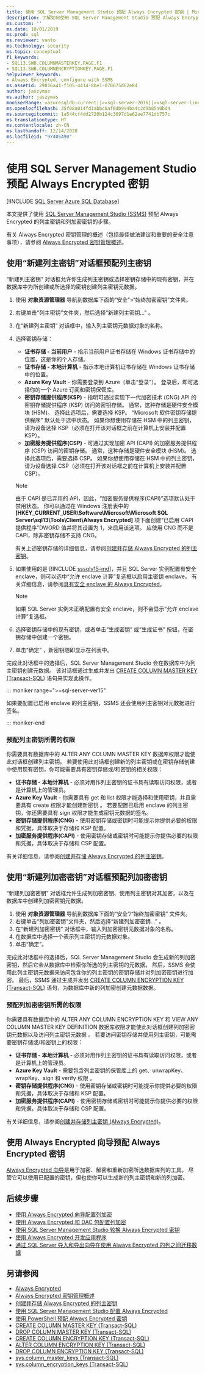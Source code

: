 ```yaml
---
title: 使用 SQL Server Management Studio 预配 Always Encrypted 密钥 | Microsoft Docs
description: 了解如何使用 SQL Server Management Studio 预配 Always Encrypted 的列主密钥和列加密密钥。
ms.custom: ''
ms.date: 10/01/2019
ms.prod: sql
ms.reviewer: vanto
ms.technology: security
ms.topic: conceptual
f1_keywords:
- SQL13.SWB.COLUMNMASTERKEY.PAGE.F1
- SQL13.SWB.COLUMNENCRYPTIONKEY.PAGE.F1
helpviewer_keywords:
- Always Encrypted, configure with SSMS
ms.assetid: 29816a41-f105-4414-8be1-070675d62e84
author: jaszymas
ms.author: jaszymas
monikerRange: =azuresqldb-current||>=sql-server-2016||>=sql-server-linux-2017||=azuresqldb-mi-current
ms.openlocfilehash: 35f08a014fd1abbc8af6db994ba4c2d9b85a0bd4
ms.sourcegitcommit: 1a544cf4dd2720b124c3697d1e62ae7741db757c
ms.translationtype: HT
ms.contentlocale: zh-CN
ms.lasthandoff: 12/14/2020
ms.locfileid: "97405490"
---
```

# <a name="provision-always-encrypted-keys-using-sql-server-management-studio"></a>使用 SQL Server Management Studio 预配 Always Encrypted 密钥
[!INCLUDE [SQL Server Azure SQL Database](../../../includes/applies-to-version/sql-asdb.md)]

本文提供了使用 [SQL Server Management Studio (SSMS)](../../../ssms/download-sql-server-management-studio-ssms.md) 预配 Always Encrypted 的列主密钥和列加密密钥的步骤。

有关 Always Encrypted 密钥管理的概述（包括最佳做法建议和重要的安全注意事项），请参阅 [Always Encrypted 密钥管理概述](../../../relational-databases/security/encryption/overview-of-key-management-for-always-encrypted.md)。

<a name="provisioncmk"></a>
## <a name="provision-column-master-keys-with-the-new-column-master-key-dialog"></a>使用“新建列主密钥”对话框预配列主密钥

“新建列主密钥”  对话框允许你生成列主密钥或选择密钥存储中的现有密钥，并在数据库中为所创建或所选择的密钥创建列主密钥元数据。

1.  使用 **对象资源管理器** 导航到数据库下面的“安全”>“始终加密密钥”文件夹。
2.  右键单击“列主密钥”文件夹，然后选择“新建列主密钥...” 。 
3.  在“新建列主密钥”  对话框中，输入列主密钥元数据对象的名称。
4.  选择密钥存储：
    - **证书存储 - 当前用户** - 指示当前用户证书存储在 Windows 证书存储中的位置，这是你的个人存储。 
    - **证书存储 - 本地计算机** - 指示本地计算机证书存储在 Windows 证书存储中的位置。 
    - **Azure Key Vault** - 你需要登录到 Azure（单击“登录”）。 登录后，即可选择你的一个 Azure 订阅和密钥保管库。
    - **密钥存储提供程序(KSP)** - 指明可通过实现下一代加密技术 (CNG) API 的密钥存储提供程序 (KSP) 访问的密钥存储。 通常，这种存储是硬件安全模块 (HSM)。 选择此选项后，需要选择 KSP。 “Microsoft 软件密钥存储提供程序” 默认处于选中状态。 如果你想使用存储在 HSM 中的列主密钥，请为设备选择 KSP（必须在打开该对话框之前在计算机上安装并配置 KSP）。
    -   **加密服务提供程序(CSP)** - 可通过实现加密 API (CAPI) 的加密服务提供程序 (CSP) 访问的密钥存储。 通常，这种存储是硬件安全模块 (HSM)。 选择此选项后，需要选择 CSP。  如果你想使用存储在 HSM 中的列主密钥，请为设备选择 CSP（必须在打开该对话框之前在计算机上安装并配置 CSP）。
    
    > [!NOTE]
    > 由于 CAPI 是已弃用的 API，因此，“加密服务提供程序(CAPI)”选项默认处于禁用状态。 你可以通过在 Windows 注册表中的 **[HKEY_CURRENT_USER\Software\Microsoft\Microsoft SQL Server\sql13\Tools\Client\Always Encrypted]** 项下面创建“已启用 CAPI 提供程序”DWORD 值并将其设置为 1，来启用该选项。 应使用 CNG 而不是 CAPI，除非密钥存储不支持 CNG。
   
    有关上述密钥存储的详细信息，请参阅[创建并存储 Always Encrypted 的列主密钥](../../../relational-databases/security/encryption/create-and-store-column-master-keys-always-encrypted.md)。

5. 如果使用的是 [!INCLUDE [sssqlv15-md](../../../includes/sssqlv15-md.md)]，并且 SQL Server 实例配置有安全 enclave，则可以选中“允许 enclave 计算”复选框以启用主密钥 enclave。 有关详细信息，请参阅[具有安全 enclave 的 Always Encrypted](always-encrypted-enclaves.md)。 

    > [!NOTE]
    > 如果 SQL Server 实例未正确配置有安全 enclave，则不会显示“允许 enclave 计算”复选框。

6.  选择密钥存储中的现有密钥，或者单击“生成密钥”  或“生成证书”  按钮，在密钥存储中创建一个密钥。 
7.  单击“确定”  ，新密钥随即显示在列表中。 

完成此对话框中的选择后，SQL Server Management Studio 会在数据库中为列主密钥创建元数据。 该对话框通过生成并发出 [CREATE COLUMN MASTER KEY (Transact-SQL)](../../../t-sql/statements/create-column-master-key-transact-sql.md) 语句来实现此操作。

::: moniker range=">=sql-server-ver15"

如果要配置已启用 enclave 的列主密钥，SSMS 还会使用列主密钥对元数据进行签名。 

::: moniker-end

### <a name="permissions-for-provisioning-a-column-master-key"></a>预配列主密钥所需的权限

你需要具有数据库中的 ALTER ANY COLUMN MASTER KEY 数据库权限才能使此对话框创建列主密钥。 若要使用此对话框创建新的列主密钥或在密钥存储创建中使用现有密钥，你可能需要具有密钥存储或/和密钥的相关权限：
- **证书存储 - 本地计算机** - 必须对用作列主密钥的证书具有读取访问权限，或者是计算机上的管理员。
- **Azure Key Vault** - 你需要具有 get 和 list 权限才能选择和使用密钥，并且需要具有 create 权限才能创建新密钥  。 若要配置已启用 enclave 的列主密钥，你还需要具有 sign 权限才能生成密钥元数据的签名。
- **密钥存储提供程序(CNG)** - 使用密钥存储或密钥时可能提示你提供必要的权限和凭据，具体取决于存储和 KSP 配置。
- **加密服务提供程序(CAPI)** - 使用密钥存储或密钥时可能提示你提供必要的权限和凭据，具体取决于存储和 CSP 配置。

有关详细信息，请参阅[创建并存储 Always Encrypted 的列主密钥](../../../relational-databases/security/encryption/create-and-store-column-master-keys-always-encrypted.md)。

<a name="provisioncek"></a> 
## <a name="provision-column-encryption-keys-with-the-new-column-encryption-key-dialog"></a>使用“新建列加密密钥”对话框预配列加密密钥

“新建列加密密钥”  对话框允许生成列加密密钥、使用列主密钥对其加密，以及在数据库中创建列加密密钥元数据。

1.  使用 **对象资源管理器** 导航到数据库下面的“安全”/“始终加密密钥”  文件夹。
2.  右键单击“列加密密钥”文件夹，然后选择“新建列加密密钥...” 。 
3.  在“新建列加密密钥”  对话框中，输入列加密密钥元数据对象的名称。
4.  在数据库中选择一个表示列主密钥的元数据对象。
5.  单击“确定”。 

完成此对话框中的选择后，SQL Server Management Studio 会生成新的列加密密钥，然后它会从数据库中检索你所选的列主密钥的元数据。 然后，SSMS 会使用此列主密钥元数据来访问包含你的列主密钥的密钥存储并对列加密密钥进行加密。 最后，SSMS 通过生成并发出 [CREATE COLUMN ENCRYPTION KEY (Transact-SQL)](../../../t-sql/statements/create-column-encryption-key-transact-sql.md) 语句，为数据库中新的列加密创建元数据数据。

### <a name="permissions-for-provisioning-a-column-encryption-key"></a>预配列加密密钥所需的权限

你需要具有数据库中的 ALTER ANY COLUMN ENCRYPTION KEY 和 VIEW ANY COLUMN MASTER KEY DEFINITION 数据库权限才能使此对话框创建列加密密钥元数据以及访问列主密钥元数据 。
若要访问密钥存储并使用列主密钥，可能需要密钥存储或/和密钥上的权限：
- **证书存储 - 本地计算机** - 必须对用作列主密钥的证书具有读取访问权限，或者是计算机上的管理员。
- **Azure Key Vault** - 需要包含列主密钥的保管库上的 get、unwrapKey、wrapKey、sign 和 verify 权限    。
- **密钥存储提供程序(CNG)** - 使用密钥存储或密钥时可能提示你提供必要的权限和凭据，具体取决于存储和 KSP 配置。
- **加密服务提供程序(CAPI)** - 使用密钥存储或密钥时可能提示你提供必要的权限和凭据，具体取决于存储和 CSP 配置。

有关详细信息，请参阅[创建并存储列主密钥 (Always Encrypted)](../../../relational-databases/security/encryption/create-and-store-column-master-keys-always-encrypted.md)。

## <a name="provision-always-encrypted-keys-using-the-always-encrypted-wizard"></a>使用 Always Encrypted 向导预配 Always Encrypted 密钥

[Always Encrypted 向导](../../../relational-databases/security/encryption/always-encrypted-wizard.md)是用于加密、解密和重新加密所选数据库列的工具。 尽管它可以使用已配置的密钥，但也使你可以生成新的列主密钥和新的列加密。 

## <a name="next-steps"></a>后续步骤
- [使用 Always Encrypted 向导配置列加密](always-encrypted-wizard.md)
- [使用 Always Encrypted 和 DAC 包配置列加密](configure-always-encrypted-using-dacpac.md)
- [使用 SQL Server Management Studio 轮换 Always Encrypted 密钥](rotate-always-encrypted-keys-using-ssms.md)
- [使用 Always Encrypted 开发应用程序](always-encrypted-client-development.md)
- [通过 SQL Server 导入和导出向导在使用 Always Encrypted 的列之间迁移数据](always-encrypted-migrate-using-import-export-wizard.md)

## <a name="see-also"></a>另请参阅
- [Always Encrypted](../../../relational-databases/security/encryption/always-encrypted-database-engine.md)
- [Always Encrypted 密钥管理概述](../../../relational-databases/security/encryption/overview-of-key-management-for-always-encrypted.md)
- [创建并存储 Always Encrypted 的列主密钥](../../../relational-databases/security/encryption/create-and-store-column-master-keys-always-encrypted.md)
- [使用 SQL Server Management Studio 配置 Always Encrypted](configure-always-encrypted-using-sql-server-management-studio.md)
- [使用 PowerShell 预配 Always Encrypted 密钥](configure-always-encrypted-keys-using-powershell.md)
- [CREATE COLUMN MASTER KEY (Transact-SQL)](../../../t-sql/statements/create-column-master-key-transact-sql.md)
- [DROP COLUMN MASTER KEY (Transact-SQL)](../../../t-sql/statements/drop-column-master-key-transact-sql.md)
- [CREATE COLUMN ENCRYPTION KEY (Transact-SQL)](../../../t-sql/statements/create-column-encryption-key-transact-sql.md)
- [ALTER COLUMN ENCRYPTION KEY (Transact-SQL)](../../../t-sql/statements/alter-column-encryption-key-transact-sql.md)
- [DROP COLUMN ENCRYPTION KEY (Transact-SQL)](../../../t-sql/statements/drop-column-encryption-key-transact-sql.md) 
- [sys.column_master_keys (Transact-SQL)](../../../relational-databases/system-catalog-views/sys-column-master-keys-transact-sql.md)
- [sys.column_encryption_keys (Transact-SQL)](../../../relational-databases/system-catalog-views/sys-column-encryption-keys-transact-sql.md)
